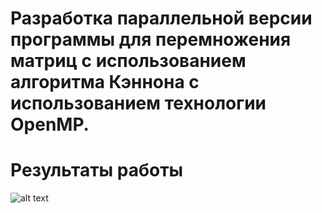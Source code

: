 # Разработка параллельной версии программы для перемножения матриц с использованием алгоритма Кэннона с использованием технологии OpenMP.

# Результаты работы
![alt text](res.png)
